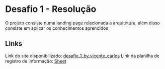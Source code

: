 # Desafio 1 - Resolução

O projeto consiste numa landing page relacionada a arquitetura, além disso consiste em aplicar os conhecimentos aprendidos

## Links

Link do site disponibilizado: [desafio_1_by_vicente_carlos]()
Link da planilha de registro de informação: [Sheet](https://docs.google.com/spreadsheets/d/1ssEZsC3QN-_90Zi6CsxlrZanZ3KYD2T0CI8JjTftrTQ/edit?usp=sharing)